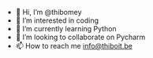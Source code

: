 - 👋 Hi, I’m @thibomey
- 👀 I’m interested in coding
- 🌱 I’m currently learning Python
- 💞️ I’m looking to collaborate on Pycharm
- 📫 How to reach me info@thiboit.be
